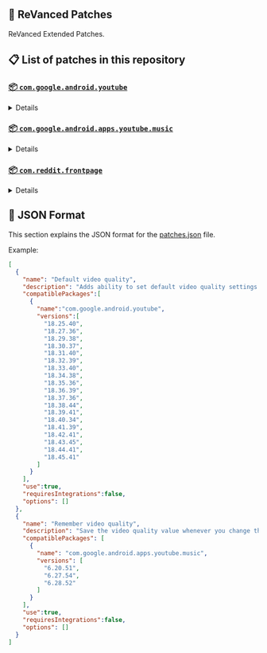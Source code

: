 ## 🧩 ReVanced Patches

ReVanced Extended Patches.

## 📋 List of patches in this repository

### [📦 `com.google.android.youtube`](https://play.google.com/store/apps/details?id=com.google.android.youtube)
<details>

| 💊 Patch | 📜 Description | 🏹 Target Version |
|:--------:|:--------------:|:-----------------:|
| `Add splash animation` | Adds old style splash animation. | 18.25.40 ~ 18.45.41 |
| `Alternative thumbnails` | Adds an option to replace video thumbnails with still image captures of the video. | 18.25.40 ~ 18.45.41 |
| `Ambient mode switch` | Bypass the restrictions of ambient mode or disable it completely. | 18.25.40 ~ 18.45.41 |
| `Append time stamps information` | Add the current video quality or playback speed in brackets next to the current time. | 18.25.40 ~ 18.45.41 |
| `Change homepage` | Change home page to subscription feed. | 18.25.40 ~ 18.45.41 |
| `Custom branding icon MMT` | Changes the YouTube launcher icon to MMT. | 18.25.40 ~ 18.45.41 |
| `Custom branding icon Revancify Blue` | Changes the YouTube launcher icon to Revancify Blue. | 18.25.40 ~ 18.45.41 |
| `Custom branding icon Revancify Red` | Changes the YouTube launcher icon to Revancify Red. | 18.25.40 ~ 18.45.41 |
| `Custom branding name YouTube` | Rename the YouTube app to the name specified in options.json. | 18.25.40 ~ 18.45.41 |
| `Custom double tap length` | Add 'double-tap to seek' value. | 18.25.40 ~ 18.45.41 |
| `Custom package name` | Specifies the package name for YouTube and YT Music in the MicroG build. | all |
| `Custom playback speed` | Adds more playback speed options. | 18.25.40 ~ 18.45.41 |
| `Custom player overlay opacity` | Change the opacity of the player background, when player controls are visible. | 18.25.40 ~ 18.45.41 |
| `Custom seekbar color` | Change seekbar color in video player and video thumbnails. | 18.25.40 ~ 18.45.41 |
| `Default playback speed` | Adds ability to set default playback speed settings. | 18.25.40 ~ 18.45.41 |
| `Default video quality` | Adds ability to set default video quality settings. | 18.25.40 ~ 18.45.41 |
| `Disable HDR video` | Disable HDR video. | 18.25.40 ~ 18.45.41 |
| `Disable QUIC protocol` | Disable CronetEngine's QUIC protocol. | 18.25.40 ~ 18.45.41 |
| `Disable auto captions` | Disables forced auto captions. | 18.25.40 ~ 18.45.41 |
| `Disable haptic feedback` | Disable haptic feedback when swiping. | 18.25.40 ~ 18.45.41 |
| `Disable landscape mode` | Disable landscape mode when entering fullscreen. | 18.25.40 ~ 18.45.41 |
| `Disable pip notification` | Disable pip notification when you first launch pip mode. | 18.25.40 ~ 18.45.41 |
| `Disable shorts on startup` | Disables playing YouTube Shorts when launching YouTube. | 18.25.40 ~ 18.45.41 |
| `Disable speed overlay` | Disable 'Play at 2x speed' while holding down. | 18.25.40 ~ 18.45.41 |
| `Enable compact controls overlay` | Enables compact control overlay. | 18.25.40 ~ 18.45.41 |
| `Enable debug logging` | Adds debugging options. | 18.25.40 ~ 18.45.41 |
| `Enable external browser` | Open url outside the app in an external browser. | 18.25.40 ~ 18.45.41 |
| `Enable gradient loading screen` | Enables gradient loading screen. | 18.25.40 ~ 18.45.41 |
| `Enable language switch` | Enable/disable language switch toggle. | 18.25.40 ~ 18.45.41 |
| `Enable minimized playback` | Enables minimized and background playback. | 18.25.40 ~ 18.45.41 |
| `Enable music search` | Enables music search in the voice search screen. | 18.30.37 ~ 18.45.41 |
| `Enable new splash animation` | Enables a new type of splash animation. | 18.25.40 ~ 18.45.41 |
| `Enable new thumbnail preview` | Enables a new type of thumbnail preview. | 18.25.40 ~ 18.45.41 |
| `Enable old quality layout` | Enables the original quality flyout menu. | 18.25.40 ~ 18.45.41 |
| `Enable open links directly` | Skips over redirection URLs to external links. | 18.25.40 ~ 18.45.41 |
| `Enable seekbar tapping` | Enables tap-to-seek on the seekbar of the video player. | 18.25.40 ~ 18.45.41 |
| `Enable tablet mini player` | Enables the tablet mini player layout. | 18.25.40 ~ 18.45.41 |
| `Enable tablet navigation bar` | Enables the tablet navigation bar. | 18.25.40 ~ 18.45.41 |
| `Enable wide search bar` | Replaces the search icon with a wide search bar. This will hide the YouTube logo when active. | 18.25.40 ~ 18.45.41 |
| `Force OPUS codec` | Forces the OPUS codec for audios. | 18.25.40 ~ 18.45.41 |
| `Force video codec` | Forces the video codec for videos. | 18.25.40 ~ 18.45.41 |
| `Hide account menu` | Hide elements of the account menu and You tab. | 18.25.40 ~ 18.45.41 |
| `Hide animated button background` | Hides the background of the pause and play animated buttons in the Shorts player. | 18.25.40 ~ 18.45.41 |
| `Hide auto player popup panels` | Hide automatic popup panels (playlist or live chat) on video player. | 18.25.40 ~ 18.45.41 |
| `Hide autoplay button` | Hides the autoplay button in the video player. | 18.25.40 ~ 18.45.41 |
| `Hide autoplay preview` | Hides the autoplay preview container in the fullscreen. | 18.25.40 ~ 18.45.41 |
| `Hide button container` | Adds the options to hide action buttons under a video. | 18.25.40 ~ 18.45.41 |
| `Hide captions button` | Hides the captions button in the video player. | 18.25.40 ~ 18.45.41 |
| `Hide cast button` | Hides the cast button in the video player. | 18.25.40 ~ 18.45.41 |
| `Hide category bar` | Hides the category bar in feeds. | 18.25.40 ~ 18.45.41 |
| `Hide channel avatar section` | Hides the channel avatar section of the subscription feed. | 18.25.40 ~ 18.45.41 |
| `Hide channel profile components` | Hides channel profile components. | 18.25.40 ~ 18.45.41 |
| `Hide channel watermark` | Hides creator's watermarks on videos. | 18.25.40 ~ 18.45.41 |
| `Hide collapse button` | Hides the collapse button in the video player. | 18.25.40 ~ 18.45.41 |
| `Hide comment component` | Hides components related to comments. | 18.25.40 ~ 18.45.41 |
| `Hide crowdfunding box` | Hides the crowdfunding box between the player and video description. | 18.25.40 ~ 18.45.41 |
| `Hide description components` | Hides description components. | 18.25.40 ~ 18.45.41 |
| `Hide double tap overlay filter` | Hides the double tap dark filter layer. | 18.25.40 ~ 18.45.41 |
| `Hide end screen cards` | Hides the suggested video cards at the end of a video in fullscreen. | 18.25.40 ~ 18.45.41 |
| `Hide end screen overlay` | Hide end screen overlay on swipe controls. | 18.25.40 ~ 18.45.41 |
| `Hide feed flyout panel` | Hides feed flyout panel components. | 18.25.40 ~ 18.45.41 |
| `Hide filmstrip overlay` | Hide filmstrip overlay on swipe controls. | 18.25.40 ~ 18.45.41 |
| `Hide floating microphone` | Hides the floating microphone button which appears in search. | 18.25.40 ~ 18.45.41 |
| `Hide fullscreen panels` | Hides video description and comments panel in fullscreen view. | 18.25.40 ~ 18.45.41 |
| `Hide general ads` | Hides general ads. | 18.25.40 ~ 18.45.41 |
| `Hide handle` | Hides the handle in the account switcher and You tab. | 18.25.40 ~ 18.45.41 |
| `Hide info cards` | Hides info-cards in videos. | 18.25.40 ~ 18.45.41 |
| `Hide latest videos button` | Hides latest videos button in home feed. | 18.25.40 ~ 18.45.41 |
| `Hide layout components` | Hides general layout components. | 18.25.40 ~ 18.45.41 |
| `Hide load more button` | Hides the button under videos that loads similar videos. | 18.25.40 ~ 18.45.41 |
| `Hide mix playlists` | Hides mix playlists in feed. | 18.25.40 ~ 18.45.41 |
| `Hide music button` | Hides the YouTube Music button in the video player. | 18.25.40 ~ 18.45.41 |
| `Hide navigation buttons` | Adds options to hide or change navigation buttons. | 18.25.40 ~ 18.45.41 |
| `Hide navigation label` | Hide navigation bar labels. | 18.25.40 ~ 18.45.41 |
| `Hide player button background` | Hide player button background. | 18.25.40 ~ 18.45.41 |
| `Hide player flyout panel` | Hides player flyout panel components. | 18.25.40 ~ 18.45.41 |
| `Hide previous next button` | Hides the previous and next button in the player controller. | 18.25.40 ~ 18.45.41 |
| `Hide search term thumbnail` | Hide thumbnails in the search term history. | 18.25.40 ~ 18.45.41 |
| `Hide seek message` | Hides the 'Slide left or right to seek' or 'Release to cancel' message container. | 18.25.40 ~ 18.45.41 |
| `Hide seekbar` | Hides the seekbar in video player and video thumbnails. | 18.25.40 ~ 18.45.41 |
| `Hide shorts components` | Hides other Shorts components. | 18.25.40 ~ 18.45.41 |
| `Hide snack bar` | Hides the snack bar action popup. | 18.25.40 ~ 18.45.41 |
| `Hide suggested actions` | Hide the suggested actions bar inside the player. | 18.25.40 ~ 18.45.41 |
| `Hide suggested video overlay` | Hide the suggested video overlay to play next. | 18.25.40 ~ 18.45.41 |
| `Hide suggestions shelf` | Hides the suggestions shelf. | 18.25.40 ~ 18.45.41 |
| `Hide time stamp` | Hides timestamp in video player. | 18.25.40 ~ 18.45.41 |
| `Hide toolbar button` | Hide the button in the toolbar. | 18.25.40 ~ 18.45.41 |
| `Hide tooltip content` | Hides the tooltip box that appears on first install. | 18.25.40 ~ 18.45.41 |
| `Hide trending searches` | Hide trending searches in the search bar. | 18.25.40 ~ 18.45.41 |
| `Hide video ads` | Hides ads in the video player. | 18.25.40 ~ 18.45.41 |
| `Layout switch` | Tricks the dpi to use some tablet/phone layouts. | 18.25.40 ~ 18.45.41 |
| `MaterialYou` | Enables MaterialYou theme for Android 12+ | 18.25.40 ~ 18.45.41 |
| `MicroG support` | Allows ReVanced Extended to run without root and under a different package name with MicroG. | 18.25.40 ~ 18.45.41 |
| `Overlay buttons` | Add overlay buttons to the player. | 18.25.40 ~ 18.45.41 |
| `Premium heading` | Show or hide the premium heading. | 18.25.40 ~ 18.45.41 |
| `Quick actions components` | Adds options to customize quick action components in fullscreen. | 18.25.40 ~ 18.45.41 |
| `Return YouTube Dislike` | Shows the dislike count of videos using the Return YouTube Dislike API. | 18.25.40 ~ 18.45.41 |
| `Sanitize sharing links` | Removes tracking query parameters from the URLs when sharing links. | 18.25.40 ~ 18.45.41 |
| `Settings` | Applies mandatory patches to implement ReVanced Extended settings into the application. | 18.25.40 ~ 18.45.41 |
| `Shorts outline button` | Apply the outline icon to the action button of the Shorts player. | 18.25.40 ~ 18.45.38 |
| `SponsorBlock` | Integrates SponsorBlock which allows skipping video segments such as sponsored content. | 18.25.40 ~ 18.45.41 |
| `Spoof app version` | Spoof the YouTube client version. | 18.25.40 ~ 18.45.41 |
| `Spoof device dimensions` | Spoofs the device dimensions in order to unlock higher video qualities that may not be available on your device. | 18.25.40 ~ 18.45.41 |
| `Spoof player parameters` | Spoofs player parameters to prevent playback issues. | 18.25.40 ~ 18.45.41 |
| `Swipe controls` | Adds volume and brightness swipe controls. | 18.25.40 ~ 18.45.41 |
| `Theme` | Change the app's theme to the values specified in options.json. | 18.25.40 ~ 18.45.41 |
| `Translations` | Add Crowdin translations for YouTube. | 18.25.40 ~ 18.45.41 |
</details>

### [📦 `com.google.android.apps.youtube.music`](https://play.google.com/store/apps/details?id=com.google.android.apps.youtube.music)
<details>

| 💊 Patch | 📜 Description | 🏹 Target Version |
|:--------:|:--------------:|:-----------------:|
| `Amoled` | Applies pure black theme on some components. | 6.20.51 ~ 6.28.52 |
| `Background play` | Enables playing music in the background. | 6.20.51 ~ 6.28.52 |
| `Bitrate default value` | Set the audio quality to "Always High" when you first install the app. | 6.20.51 ~ 6.28.52 |
| `Certificate spoof` | Spoofs the YouTube Music certificate for Android Auto. | 6.20.51 ~ 6.28.52 |
| `Custom branding icon MMT` | Changes the YouTube Music launcher icon to MMT. | 6.20.51 ~ 6.28.52 |
| `Custom branding icon Revancify Blue` | Changes the YouTube Music launcher icon to Revancify Blue. | 6.20.51 ~ 6.28.52 |
| `Custom branding icon Revancify Red` | Changes the YouTube Music launcher icon to Revancify Red. | 6.20.51 ~ 6.28.52 |
| `Custom branding name YouTube Music` | Rename the YouTube Music app to the name specified in options.json. | 6.20.51 ~ 6.28.52 |
| `Custom package name` | Specifies the package name for YouTube and YT Music in the MicroG build. | all |
| `Custom playback speed` | Adds more playback speed options. | 6.20.51 ~ 6.28.52 |
| `Disable auto captions` | Disables forced auto captions. | 6.20.51 ~ 6.28.52 |
| `Enable black navigation bar` | Sets the navigation bar color to black. | 6.20.51 ~ 6.28.52 |
| `Enable color match player` | Matches the color of the mini player and the fullscreen player. | 6.20.51 ~ 6.28.52 |
| `Enable compact dialog` | Enable compact dialog on phone. | 6.20.51 ~ 6.28.52 |
| `Enable custom filter` | Enables custom filter to hide layout components. | 6.20.51 ~ 6.28.52 |
| `Enable debug logging` | Adds debugging options. | 6.20.51 ~ 6.28.52 |
| `Enable force minimized player` | Keep player permanently minimized even if another track is played. | 6.20.51 ~ 6.28.52 |
| `Enable landscape mode` | Enables entry into landscape mode by screen rotation on the phone. | 6.20.51 ~ 6.28.52 |
| `Enable minimized playback` | Enables minimized playback on Kids music. | 6.20.51 ~ 6.28.52 |
| `Enable new player background` | Enable new player background. | 6.20.51 ~ 6.28.52 |
| `Enable old player layout` | Return the player layout to old style. | 6.20.51 ~ 6.28.52 |
| `Enable old style library shelf` | Return the library shelf to old style. | 6.20.51 ~ 6.28.52 |
| `Enable old style miniplayer` | Return the miniplayers to old style. | 6.20.51 ~ 6.28.52 |
| `Enable opus codec` | Enable opus codec when playing audio. | 6.20.51 ~ 6.28.52 |
| `Enable playback speed` | Add playback speed button to the flyout panel. | 6.20.51 ~ 6.28.52 |
| `Enable sleep timer` | Add sleep timer to flyout menu. | 6.20.51 ~ 6.28.52 |
| `Enable zen mode` | Adds a grey tint to the video player to reduce eye strain. | 6.20.51 ~ 6.28.52 |
| `Exclusive audio playback` | Enables the option to play music without video. | 6.20.51 ~ 6.28.52 |
| `Hide account menu` | Hide account menu elements. | 6.20.51 ~ 6.28.52 |
| `Hide action bar label` | Hide labels in action bar. | 6.20.51 ~ 6.28.52 |
| `Hide button shelf` | Hides the button shelf from homepage and explorer. | 6.20.51 ~ 6.28.52 |
| `Hide carousel shelf` | Hides the carousel shelf from homepage and explorer. | 6.20.51 ~ 6.28.52 |
| `Hide cast button` | Hides the cast button. | 6.20.51 ~ 6.28.52 |
| `Hide category bar` | Hides the music category bar at the top of the homepage. | 6.20.51 ~ 6.28.52 |
| `Hide channel guidelines` | Hides channel guidelines at the top of comments. | 6.20.51 ~ 6.28.52 |
| `Hide emoji picker` | Hides emoji picker at the comments box. | 6.20.51 ~ 6.28.52 |
| `Hide flyout panel` | Hides flyout panel components. | 6.20.51 ~ 6.28.52 |
| `Hide get premium` | Hides "Get Premium" label from the account menu or settings. | 6.20.51 ~ 6.28.52 |
| `Hide handle` | Hides the handle in the account switcher. | 6.20.51 ~ 6.28.52 |
| `Hide history button` | Hides history button in toolbar. | 6.20.51 ~ 6.28.52 |
| `Hide music ads` | Hides ads before playing a music. | 6.20.51 ~ 6.28.52 |
| `Hide navigation bar component` | Hides navigation bar components. | 6.20.51 ~ 6.28.52 |
| `Hide new playlist button` | Hides the "New playlist" button in the library. | 6.20.51 ~ 6.28.52 |
| `Hide playlist card` | Hides the playlist card from homepage. | 6.20.51 ~ 6.28.52 |
| `Hide radio button` | Hides start radio button. | 6.20.51 ~ 6.28.52 |
| `Hide taste builder` | Hides the "Tell us which artists you like" card from homepage. | 6.20.51 ~ 6.28.52 |
| `Hide terms container` | Hides terms of service container at the account menu. | 6.20.51 ~ 6.28.52 |
| `Hide tooltip content` | Hides the tooltip box that appears on first install. | 6.20.51 ~ 6.28.52 |
| `Hook download button` | Replaces the offline download button with an external download button. | 6.20.51 ~ 6.28.52 |
| `MicroG support` | Allows ReVanced Extended Music to run without root and under a different package name with MicroG. | 6.20.51 ~ 6.28.52 |
| `Remember playback speed` | Save the playback speed value whenever you change the playback speed. | 6.20.51 ~ 6.28.52 |
| `Remember repeat state` | Remembers the state of the repeat. | 6.20.51 ~ 6.28.52 |
| `Remember shuffle state` | Remembers the state of the shuffle. | 6.20.51 ~ 6.28.52 |
| `Remember video quality` | Save the video quality value whenever you change the video quality. | 6.20.51 ~ 6.28.52 |
| `Replace cast button` | Replace the cast button in the player with the open music button. | 6.20.51 ~ 6.28.52 |
| `Replace dismiss queue` | Replace dismiss queue menu to watch on YouTube. | 6.20.51 ~ 6.28.52 |
| `Return YouTube Dislike` | Shows the dislike count of videos using the Return YouTube Dislike API. | 6.20.51 ~ 6.28.52 |
| `Sanitize sharing links` | Removes tracking query parameters from the URLs when sharing links. | 6.20.51 ~ 6.28.52 |
| `Settings` | Adds settings for ReVanced Extended to YouTube Music. | 6.20.51 ~ 6.28.52 |
| `SponsorBlock` | Integrates SponsorBlock which allows skipping video segments such as sponsored content. | 6.20.51 ~ 6.28.52 |
| `Spoof app version` | Spoof the YouTube Music client version. | 6.20.51 ~ 6.28.52 |
| `Start page` | Set the default start page. | 6.20.51 ~ 6.28.52 |
| `Translations` | Add Crowdin translations for YouTube Music. | 6.20.51 ~ 6.28.52 |
</details>

### [📦 `com.reddit.frontpage`](https://play.google.com/store/apps/details?id=com.reddit.frontpage)
<details>

| 💊 Patch | 📜 Description | 🏹 Target Version |
|:--------:|:--------------:|:-----------------:|
| `Disable screenshot popup` | Disables the popup that shows up when taking a screenshot. | all |
| `Hide ads` | Hides ads from the Reddit. | all |
| `Hide navigation buttons` | Hide buttons at navigation bar. | all |
| `Hide place button` | Hide r/place button in toolbar. | all |
| `Hide recently visited shelf` | Hides recently visited shelf in sidebar. | all |
| `Open links directly` | Skips over redirection URLs to external links. | all |
| `Open links externally` | Open links outside of the app directly in your browser. | all |
| `Premium icon` | Unlocks premium icons. | all |
| `Sanitize sharing links` | Removes tracking query parameters from the URLs when sharing links. | all |
| `Settings` | Adds ReVanced Extended settings to Reddit. | all |
</details>



## 📝 JSON Format

This section explains the JSON format for the [patches.json](patches.json) file.

Example:

```json
[
  {
    "name": "Default video quality",
    "description": "Adds ability to set default video quality settings.",
    "compatiblePackages":[
      {
        "name":"com.google.android.youtube",
        "versions":[
          "18.25.40",
          "18.27.36",
          "18.29.38",
          "18.30.37",
          "18.31.40",
          "18.32.39",
          "18.33.40",
          "18.34.38",
          "18.35.36",
          "18.36.39",
          "18.37.36",
          "18.38.44",
          "18.39.41",
          "18.40.34",
          "18.41.39",
          "18.42.41",
          "18.43.45",
          "18.44.41",
          "18.45.41"
        ]
      }
    ],
    "use":true,
    "requiresIntegrations":false,
    "options": []
  },
  {
    "name": "Remember video quality",
    "description": "Save the video quality value whenever you change the video quality.",
    "compatiblePackages": [
      {
        "name": "com.google.android.apps.youtube.music",
        "versions": [
          "6.20.51",
          "6.27.54",
          "6.28.52"
        ]
      }
    ],
    "use":true,
    "requiresIntegrations":false,
    "options": []
  }
]
```